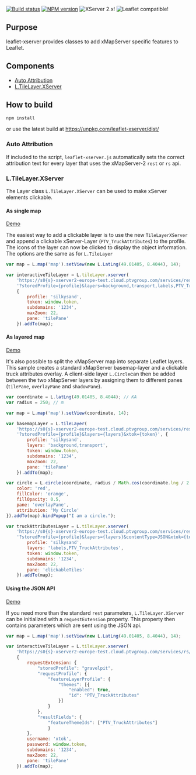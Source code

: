 [![Build status](https://travis-ci.org/ptv-logistics/leaflet-xserver.svg)](https://travis-ci.org/ptv-logistics/leaflet-xserver)
[![NPM version](https://img.shields.io/npm/v/leaflet-xserver.svg)](https://www.npmjs.com/package/leaflet-xserver)
![XServer 2.x!](https://img.shields.io/badge/XServer-2.x-blue.svg?style=flat)
![Leaflet compatible!](https://img.shields.io/badge/Leaflet-0.7.x%2F1.x-blue.svg?style=flat)

## Purpose
leaflet-xserver provides classes to add xMapServer specific features to Leaflet.

## Components

* [Auto Attribution](#autoattribution)
* [L.TileLayer.XServer](#tilelayerxserver)

## How to build

```npm install``` 

or use the latest build at https://unpkg.com/leaflet-xserver/dist/

<a name="autoattribution"></a>
### Auto Attribution 

If included to the script, `leaflet-xserver.js` automatically sets the correct attribution text for every
layer that uses the xMapServer-2 `rest` or `rs` api.

<a name="tilelayerxserver"></a>
### L.TileLayer.XServer

The Layer class `L.TileLayer.XServer` can be used to make xServer elements clickable. 

#### As single map
[Demo](https://ptv-logistics.github.io/xserverjs/boilerplate/Leaflet-Clickable.1.0.html)

The easiest way to add a clickable layer is to use the new `TileLayerXServer` and append a clickable xServer-Layer (`PTV_TruckAttributes`) to the profile. The icons of the layer can now be clicked to display the object information. The options are the same as for `L.TileLayer`

```javascript
var map = L.map('map').setView(new L.LatLng(49.01405, 8.4044), 14);

var interactiveTileLayer = L.tileLayer.xserver(
    'https://s0{s}-xserver2-europe-test.cloud.ptvgroup.com/services/rest/XMap/tile/{z}/{x}/{y}' +
    '?storedProfile={profile}&layers=background,transport,labels,PTV_TruckAttributes&contentType=JSON&xtok={token}',
    {
        profile: 'silkysand',
        token: window.token,
        subdomains: '1234',
        maxZoom: 22,
        pane: 'tilePane'
    }).addTo(map);
```

#### As layered map
[Demo](https://ptv-logistics.github.io/xserverjs/boilerplate/Leaflet-Clickable-Layered.1.0.html)

It's also possible to split the xMapServer map into separate Leaflet layers. This sample creates a standard xMapServer basemap-layer and a clickable truck attributes overlay. A client-side layer `L.Circle`can then be added between the two xMapServer layers by assigning them to different panes (`tilePane`, `overlayPane` and  `shadowPane`).

```javascript
var coordinate = L.latLng(49.01405, 8.4044); // KA
var radius = 250; // m

var map = L.map('map').setView(coordinate, 14);

var basemapLayer = L.tileLayer(
    'https://s0{s}-xserver2-europe-test.cloud.ptvgroup.com/services/rest/XMap/tile/{z}/{x}/{y}' +
    '?storedProfile={profile}&layers={layers}&xtok={token}', {
        profile: 'silkysand',
        layers: 'background,transport',
        token: window.token,
        subdomains: '1234',
        maxZoom: 22,
        pane: 'tilePane'
    }).addTo(map);

var circle = L.circle(coordinate, radius / Math.cos(coordinate.lng / 2 / Math.PI), {
    color: 'red',
    fillColor: 'orange',
    fillOpacity: 0.5,
    pane: 'overlayPane',
    attribution: 'My Circle'
}).addTo(map).bindPopup("I am a circle.");

var truckAttributesLayer = L.tileLayer.xserver(
    'https://s0{s}-xserver2-europe-test.cloud.ptvgroup.com/services/rest/XMap/tile/{z}/{x}/{y}' +
    '?storedProfile={profile}&layers={layers}&contentType=JSON&xtok={token}', {
        profile: 'silkysand',
        layers: 'labels,PTV_TruckAttributes',
        token: window.token,
        subdomains: '1234',
        maxZoom: 22,
        pane: 'clickableTiles'
    }).addTo(map);
```

#### Using the JSON API
[Demo](https://ptv-logistics.github.io/xserverjs/boilerplate/Leaflet-Clickable.1.0-rs.html)

If you need more than the standard `rest` parameters, `L.TileLayer.XServer` can be initialized with a `requestExtension` property. This property then contains parameters which are sent using the JSON api.

```javascript
var map = L.map('map').setView(new L.LatLng(49.01405, 8.4044), 14);

var interactiveTileLayer = L.tileLayer.xserver(
    'https://s0{s}-xserver2-europe-test.cloud.ptvgroup.com/services/rs/XMap/renderMap',
    {
        requestExtension: {
            "storedProfile": "gravelpit",
            "requestProfile": {
                "featureLayerProfile": {
                    "themes": [{
                        "enabled": true,
                        "id": "PTV_TruckAttributes"
                    }]
                }
            },
            "resultFields": {
                "featureThemeIds": ["PTV_TruckAttributes"]
                }
        },
        username: 'xtok',
        password: window.token,
        subdomains: '1234',
        maxZoom: 22,
        pane: 'tilePane'
    }).addTo(map);
```